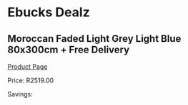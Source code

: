 
# Ebucks Dealz
## Moroccan Faded Light Grey Light Blue 80x300cm + Free Delivery
[Product Page](https://www.ebucks.com/web/shop/productSelected.do?prodId=1210553283&catId=1209942441)

Price: R2519.00

Savings: 


	